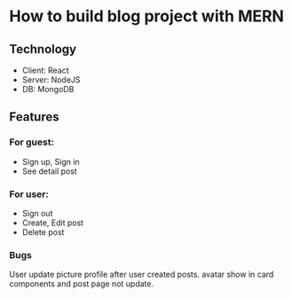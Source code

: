 # How to build blog project with MERN

## Technology

-   Client: React
-   Server: NodeJS
-   DB: MongoDB

## Features

### For guest:

-   Sign up, Sign in
-   See detail post

### For user:

-   Sign out
-   Create, Edit post
-   Delete post

### Bugs

User update picture profile after user created posts. avatar show in card components and post page not update.
